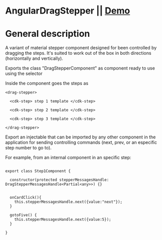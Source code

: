 # AngularDragStepper || <a href="https://abpprkonsalting.github.io/angular-drag-stepper/" rel="nofollow">Demo</a>


General description
=======================


A variant of material stepper component designed for been controlled by dragging the steps. It's suited to work out of the box in both directions (horizontally and vertically).

Exports the class "DragStepperComponent" as component ready to use using the selector <drag-stepper></drag-stepper>

Inside the component goes the steps as <cdk-step></cdk-step>

```
<drag-stepper>

  <cdk-step> step 1 template </cdk-step>

  <cdk-step> step 2 template </cdk-step>

  <cdk-step> step 3 template </cdk-step>

</drag-stepper>
```

Export an injectable that can be imported by any other component in the application for sending controlling commands (next, prev, or an especific step number to go to).

For example, from an internal component in an specific step:


```

export class Step1Component {

  constructor(protected stepperMessagesHandle: DragStepperMessagesHandle<Partial<any>>) {}


  onCardClick(){
    this.stepperMessagesHandle.next({value:"next"});
  }

  gotoFive() {
    this.stepperMessagesHandle.next({value:5});
  }

}


```

